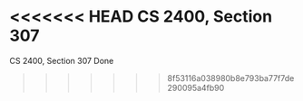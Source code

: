 <<<<<<< HEAD
CS 2400, Section 307 
=======
CS 2400, Section 307
Done
>>>>>>> 8f53116a038980b8e793ba77f7de290095a4fb90
